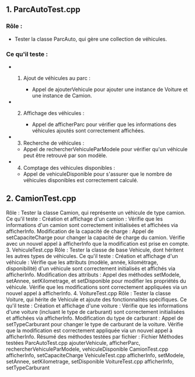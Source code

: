 ## 1. ParcAutoTest.cpp
### Rôle :

 - Tester la classe ParcAuto, qui gère une collection de véhicules.
   
### Ce qu'il teste :

 - 1. Ajout de véhicules au parc :
   
      - Appel de ajouterVehicule pour ajouter une instance de Voiture et une instance de Camion.
        
 - 2. Affichage des véhicules :
   
      - Appel de afficherParc pour vérifier que les informations des véhicules ajoutés sont correctement affichées.
        
  - 3. Recherche de véhicules :
    
      - Appel de rechercherVehiculeParModele pour vérifier qu'un véhicule peut être retrouvé par son modèle.
        
  - 4. Comptage des véhicules disponibles :
    
      - Appel de vehiculeDisponible pour s'assurer que le nombre de véhicules disponibles est correctement calculé.
        
## 2. CamionTest.cpp
Rôle :
Tester la classe Camion, qui représente un véhicule de type camion.
Ce qu'il teste :
Création et affichage d'un camion :
Vérifie que les informations d'un camion sont correctement initialisées et affichées via afficherInfo.
Modification de la capacité de charge :
Appel de setCapaciteCharge pour changer la capacité de charge du camion.
Vérifie avec un nouvel appel à afficherInfo que la modification est prise en compte.
3. VehiculeTest.cpp
Rôle :
Tester la classe de base Vehicule, dont héritent les autres types de véhicules.
Ce qu'il teste :
Création et affichage d'un véhicule :
Vérifie que les attributs (modèle, année, kilométrage, disponibilité) d'un véhicule sont correctement initialisés et affichés via afficherInfo.
Modification des attributs :
Appel des méthodes setModele, setAnnee, setKilometrage, et setDisponible pour modifier les propriétés du véhicule.
Vérifie que les modifications sont correctement appliquées via un nouvel appel à afficherInfo.
4. VoitureTest.cpp
Rôle :
Tester la classe Voiture, qui hérite de Vehicule et ajoute des fonctionnalités spécifiques.
Ce qu'il teste :
Création et affichage d'une voiture :
Vérifie que les informations d'une voiture (incluant le type de carburant) sont correctement initialisées et affichées via afficherInfo.
Modification du type de carburant :
Appel de setTypeCarburant pour changer le type de carburant de la voiture.
Vérifie que la modification est correctement appliquée via un nouvel appel à afficherInfo.
Résumé des méthodes testées par fichier :
Fichier	Méthodes testées
ParcAutoTest.cpp	ajouterVehicule, afficherParc, rechercherVehiculeParModele, vehiculeDisponible
CamionTest.cpp	afficherInfo, setCapaciteCharge
VehiculeTest.cpp	afficherInfo, setModele, setAnnee, setKilometrage, setDisponible
VoitureTest.cpp	afficherInfo, setTypeCarburant
